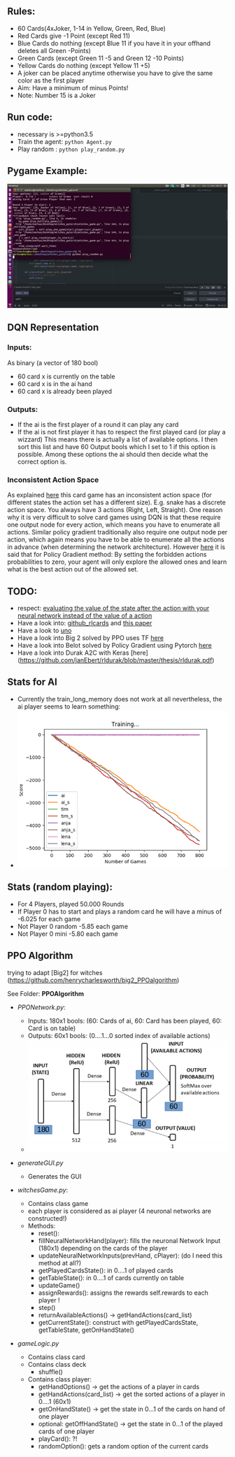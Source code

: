 ## Rules:
*	60 	   Cards(4xJoker, 1-14 in Yellow, Green, Red, Blue)
*	Red    Cards give -1 Point (except Red 11)
*	Blue   Cards do nothing    (except Blue 11 if you have it in your offhand deletes all Green -Points)
*	Green  Cards			   (except Green 11 -5 and Green 12 -10 Points)
* 	Yellow Cards do nothing    (except Yellow 11 +5)
*	A joker can be placed anytime otherwise you have to give the same color as the first player
*	Aim:	Have a minimum of minus Points!
* 	Note: Number 15 is a Joker

## Run code:
* necessary is >=python3.5
* Train the agent: ```python Agent.py```
* Play random    : ```python play_random.py```

## Pygame Example:
![pygame_example](imgs/pygame.gif)

## DQN Representation
### Inputs:
As binary (a vector of 180 bool)
* 60 card x is currently on the table
* 60 card x is in the ai hand
* 60 card x is already been played

### Outputs:
*    If the ai is the first player of a round it can play any card
*    If the ai is not first player it has to respect the first played card (or play a wizzard)
This means there is actually a list of available options. I then sort this list and have 60 Output bools which I set to 1 if this option is possible. Among these options the ai should then decide what the correct option is.

### Inconsistent Action Space
As explained [here](https://ai.stackexchange.com/questions/9491/inconsistent-action-space-in-reinforcement-learning) this card game has an inconsistent action space (for different states the action set has a different size). E.g. snake has a discrete action space. You always have 3 actions (Right, Left, Straight). One reason why it is very difficult to solve card games using DQN is that these require one output node for every action, which means you have to enumerate all actions. Similar policy gradient traditionally also require one output node per action, which again means you have to be able to enumerate all the actions in advance (when determining the network architecture).
However [here](https://discuss.pytorch.org/t/how-to-implement-action-sampling-for-differing-allowed-actions/14481) it is said that for Policy Gradient method: By setting the forbidden actions probabilities to zero, your agent will only explore the allowed ones and learn what is the best action out of the allowed set.

## TODO:
* respect: [evaluating the value of the state after the action with your neural network instead of the value of a action](https://ai.stackexchange.com/questions/16999/dqn-card-game-how-to-represent-the-actions)
* Have a look into: [github_rlcards](https://github.com/datamllab/rlcard) and [this paper](https://arxiv.org/abs/1910.04376)
* Have a look to    [uno](https://github.com/datamllab/rlcard/blob/master/examples/uno_dqn.py)
* Have a look into Big 2 solved by PPO uses TF [here](https://github.com/henrycharlesworth/big2_PPOalgorithm)
* Have a look into Belot solved by Policy Gradient using Pytorch [here](https://github.com/bornabesic/belot/blob/master/players/PlayerRL/policy.py)
* Have a look into Durak A2C with Keras [here] (https://github.com/janEbert/rldurak/blob/master/thesis/rldurak.pdf)

## Stats for AI
* Currently the train_long_memory does not work at all nevertheless, the ai player seems to learn something:
* ![Ai (orange) a little bit better as the other players](imgs/ai_.png)


## Stats (random playing):
* For 4 Players, played 50.000 Rounds
* If Player 0 has to start and plays a random card he will have a minus of -6.025 for each game
* Not Player 0  random	-5.85 each game
* Not Player 0  mini	    -5.80 each game



## PPO Algorithm
trying to adapt [Big2] for witches (https://github.com/henrycharlesworth/big2_PPOalgorithm)


See Folder: **PPOAlgorithm**

* *PPONetwork.py*:
	+ Inputs:  180x1 bools: (60: Cards of ai, 60: Card has been played, 60: Card is on table)
	+ Outputs: 60x1  bools: (0....1...0 sorted index of available actions)
	+ ![ppo_network](imgs/network.png)

* *generateGUI.py*
	+ Generates the GUI

* *witchesGame.py*:
	+ Contains class game
	+ each player is considered as ai player (4 neuronal networks are constructed!)
	+ Methods:
		- reset():
		- fillNeuralNetworkHand(player): fills the neuronal Network Input (180x1) depending on the cards of the player
		- updateNeuralNetworkInputs(prevHand, cPlayer): (do I need this method at all?)
		- getPlayedCardsState(): in 0....1 of played cards
		- getTableState():       in 0....1 of cards currently on table
		- updateGame()
		- assignRewards(): assigns the rewards self.rewards to each player !
		- step()
		- returnAvailableActions() -> getHandActions(card_list)
		- getCurrentState(): construct with getPlayedCardsState, getTableState, getOnHandState()

* *gameLogic.py*
	+ Contains class card
	+ Contains class deck
		- shuffle()
	+ Contains class player:
		- getHandOptions() -> get the actions of a player in cards
		- getHandActions(card_list) -> get the sorted actions of a player in 0....1 (60x1)
		- getOnHandState() -> get the state in 0...1 of the cards on hand of one player
		- optional: getOffHandState() -> get the state in 0...1 of the played cards of one player
		- playCard(): ?!
		- randomOption(): gets a random option of the current cards
